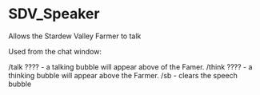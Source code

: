 # SDV_Speaker
Allows the Stardew Valley Farmer to talk

Used from the chat window:

/talk ???? - a talking bubble will appear above of the Famer.
/think ???? - a thinking bubble will appear above the Farmer.
/sb - clears the speech bubble
